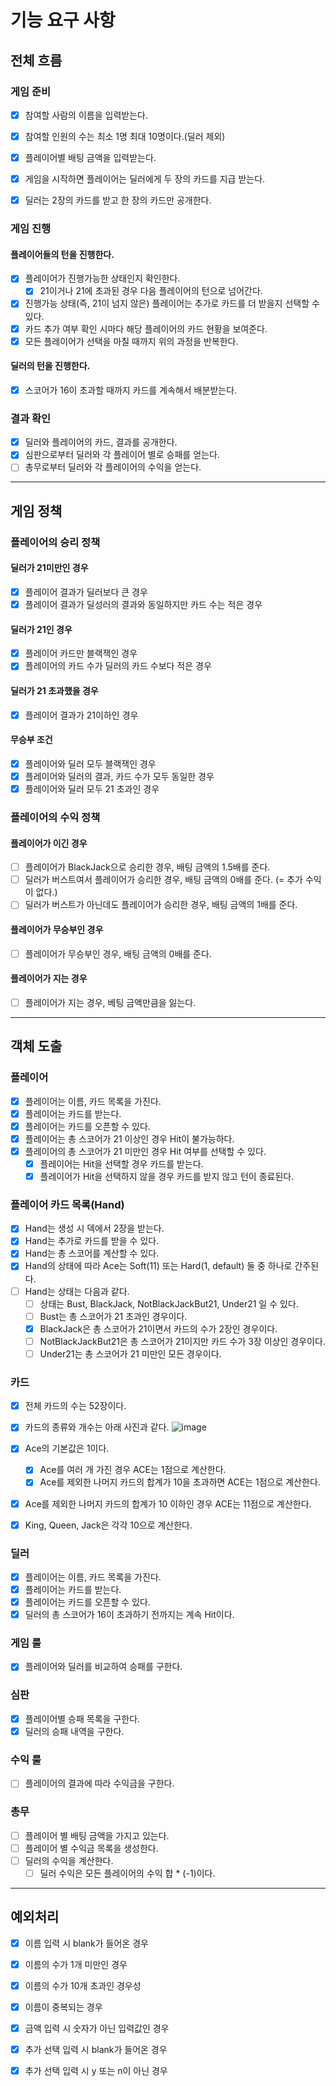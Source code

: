 # 기능 요구 사항
## 전체 흐름
### 게임 준비
- [x] 참여할 사람의 이름을 입력받는다.
- [x] 참여할 인원의 수는 최소 1명 최대 10명이다.(딜러 제외)
- [x] 플레이어별 배팅 금액을 입력받는다.

- [x] 게임을 시작하면 플레이어는 딜러에게 두 장의 카드를 지급 받는다.
- [x] 딜러는 2장의 카드를 받고 한 장의 카드만 공개한다.

### 게임 진행
#### 플레이어들의 턴을 진행한다.
- [x] 플레이어가 진행가능한 상태인지 확인한다.
  - [x] 21이거나 21에 초과된 경우 다음 플레이어의 턴으로 넘어간다.
- [x] 진행가능 상태(즉, 21이 넘지 않은) 플레이어는 추가로 카드를 더 받을지 선택할 수 있다.
- [x] 카드 추가 여부 확인 시마다 해당 플레이어의 카드 현황을 보여준다.
- [x] 모든 플레이어가 선택을 마칠 때까지 위의 과정을 반복한다.

#### 딜러의 턴을 진행한다.
- [x] 스코어가 16이 초과할 때까지 카드를 계속해서 배분받는다.

### 결과 확인
- [x] 딜러와 플레이어의 카드, 결과를 공개한다.
- [x] 심판으로부터 딜러와 각 플레이어 별로 승패를 얻는다.
- [ ] 총무로부터 딜러와 각 플레이어의 수익을 얻는다.
---
## 게임 정책
### 플레이어의 승리 정책

#### 딜러가 21미만인 경우

- [x] 플레이어 결과가 딜러보다 큰 경우
- [x] 플레이어 결과가 딜성러의 결과와 동일하지만 카드 수는 적은 경우

#### 딜러가 21인 경우

- [x] 플레이어 카드만 블랙잭인 경우
- [x] 플레이어의 카드 수가 딜러의 카드 수보다 적은 경우

#### 딜러가 21 초과했을 경우

- [x] 플레이어 결과가 21이하인 경우

#### 무승부 조건

- [x] 플레이어와 딜러 모두 블랙잭인 경우
- [x] 플레이어와 딜러의 결과, 카드 수가 모두 동일한 경우
- [x] 플레이어와 딜러 모두 21 초과인 경우

### 플레이어의 수익 정책
#### 플레이어가 이긴 경우
- [ ] 플레이어가 BlackJack으로 승리한 경우, 배팅 금액의 1.5배를 준다.
- [ ] 딜러가 버스트여서 플레이어가 승리한 경우, 배팅 금액의 0배를 준다. (= 추가 수익이 없다.)
- [ ] 딜러가 버스트가 아닌데도 플레이어가 승리한 경우, 배팅 금액의 1배를 준다.

#### 플레이어가 무승부인 경우
- [ ] 플레이어가 무승부인 경우, 배팅 금액의 0배를 준다.

#### 플레이어가 지는 경우
- [ ] 플레이어가 지는 경우, 베팅 금액만큼을 잃는다.

---
## 객체 도출
### 플레이어
- [x] 플레이어는 이름, 카드 목록을 가진다.
- [x] 플레이어는 카드를 받는다.
- [x] 플레이어는 카드를 오픈할 수 있다.
- [x] 플레이어는 총 스코어가 21 이상인 경우 Hit이 불가능하다.
- [x] 플레이어의 총 스코어가 21 미만인 경우 Hit 여부를 선택할 수 있다.
  - [x] 플레이어는 Hit을 선택할 경우 카드를 받는다.
  - [x] 플레이어가 Hit을 선택하지 않을 경우 카드를 받지 않고 턴이 종료된다.

### 플레이어 카드 목록(Hand)

- [x] Hand는 생성 시 덱에서 2장을 받는다.
- [x] Hand는 추가로 카드를 받을 수 있다.
- [x] Hand는 총 스코어를 계산할 수 있다.
- [x] Hand의 상태에 따라 Ace는 Soft(11) 또는 Hard(1, default) 둘 중 하나로 간주된다.
- [ ] Hand는 상태는 다음과 같다.
  - [ ] 상태는 Bust, BlackJack, NotBlackJackBut21, Under21 일 수 있다.
  - [ ] Bust는 총 스코어가 21 초과인 경우이다.
  - [x] BlackJack은 총 스코어가 21이면서 카드의 수가 2장인 경우이다.
  - [ ] NotBlackJackBut21은 총 스코어가 21이지만 카드 수가 3장 이상인 경우이다.
  - [ ] Under21는 총 스코어가 21 미만인 모든 경우이다.

### 카드

- [x] 전체 카드의 수는 52장이다.
- [x] 카드의 종류와 개수는 아래 사진과 같다.
  ![image](https://github.com/jminkkk/java-blackjack/assets/102847513/5e4a056f-136d-429d-b9b5-6819c2684726)

- [x] Ace의 기본값은 1이다.
    - [x] Ace를 여러 개 가진 경우 ACE는 1점으로 계산한다.
    - [x] Ace를 제외한 나머지 카드의 합계가 10을 초과하면 ACE는 1점으로 계산한다.
- [x] Ace를 제외한 나머지 카드의 합계가 10 이하인 경우 ACE는 11점으로 계산한다.
- [x] King, Queen, Jack은 각각 10으로 계산한다.

### 딜러

- [x] 플레이어는 이름, 카드 목록을 가진다.
- [x] 플레이어는 카드를 받는다.
- [x] 플레이어는 카드를 오픈할 수 있다.
- [x] 딜러의 총 스코어가 16이 초과하기 전까지는 계속 Hit이다.

### 게임 룰

- [x] 플레이어와 딜러를 비교하여 승패를 구한다.

### 심판

- [x] 플레이어별 승패 목록을 구한다.
- [x] 딜러의 승패 내역을 구한다.

### 수익 룰

- [ ] 플레이어의 결과에 따라 수익금을 구한다.

### 총무

- [ ] 플레이어 별 배팅 금액을 가지고 있는다.
- [ ] 플레이어 별 수익금 목록을 생성한다.
- [ ] 딜러의 수익을 계산한다.
  - [ ]  딜러 수익은 모든 플레이어의 수익 합 * (-1)이다.

---

## 예외처리

- [x] 이름 입력 시 blank가 들어온 경우
- [x] 이름의 수가 1개 미만인 경우
- [x] 이름의 수가 10개 초과인 경우성
- [x] 이름이 중복되는 경우

- [x] 금액 입력 시 숫자가 아닌 입력값인 경우 

- [x] 추가 선택 입력 시 blank가 들어온 경우
- [x] 추가 선택 입력 시 y 또는 n이 아닌 경우
